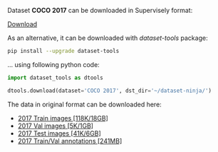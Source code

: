 Dataset **COCO 2017** can be downloaded in Supervisely format:

 [Download](https://assets.supervisely.com/supervisely-supervisely-assets-public/teams_storage/H/J/1a/IUgRHxaDmeicWEv4d7xNeFymUl3svXvcMHD9r1A5aiH8hlsGgKIpM80LLL4U3DxRTX1ci6mtrEZXrHeaXUVjUweyK1MER2Wwvu3Nd6Z9TvJzxE3tbjV7b5gL5X73.tar)

As an alternative, it can be downloaded with *dataset-tools* package:
``` bash
pip install --upgrade dataset-tools
```

... using following python code:
``` python
import dataset_tools as dtools

dtools.download(dataset='COCO 2017', dst_dir='~/dataset-ninja/')
```
The data in original format can be downloaded here:

- [2017 Train images [118K/18GB]](http://images.cocodataset.org/zips/train2017.zip)
- [2017 Val images [5K/1GB]](http://images.cocodataset.org/zips/val2017.zip)
- [2017 Test images [41K/6GB]](http://images.cocodataset.org/zips/test2017.zip)
- [2017 Train/Val annotations [241MB]](http://images.cocodataset.org/annotations/annotations_trainval2017.zip)
